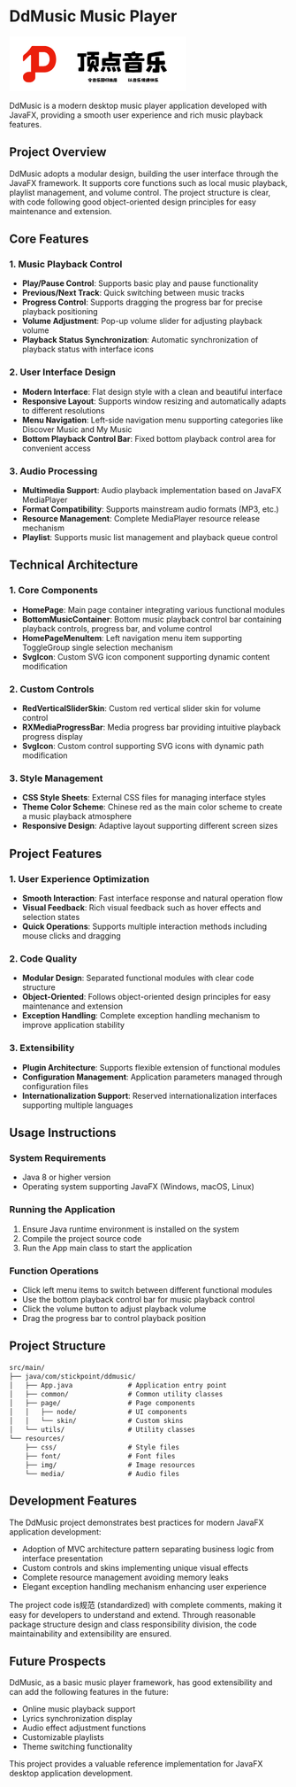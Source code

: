 # DdMusic Music Player

![headerPic.png](doc/headerPic.png)

DdMusic is a modern desktop music player application developed with JavaFX, providing a smooth user experience and rich music playback features.

## Project Overview

DdMusic adopts a modular design, building the user interface through the JavaFX framework. It supports core functions such as local music playback, playlist management, and volume control. The project structure is clear, with code following good object-oriented design principles for easy maintenance and extension.

## Core Features

### 1. Music Playback Control
- **Play/Pause Control**: Supports basic play and pause functionality
- **Previous/Next Track**: Quick switching between music tracks
- **Progress Control**: Supports dragging the progress bar for precise playback positioning
- **Volume Adjustment**: Pop-up volume slider for adjusting playback volume
- **Playback Status Synchronization**: Automatic synchronization of playback status with interface icons

### 2. User Interface Design
- **Modern Interface**: Flat design style with a clean and beautiful interface
- **Responsive Layout**: Supports window resizing and automatically adapts to different resolutions
- **Menu Navigation**: Left-side navigation menu supporting categories like Discover Music and My Music
- **Bottom Playback Control Bar**: Fixed bottom playback control area for convenient access

### 3. Audio Processing
- **Multimedia Support**: Audio playback implementation based on JavaFX MediaPlayer
- **Format Compatibility**: Supports mainstream audio formats (MP3, etc.)
- **Resource Management**: Complete MediaPlayer resource release mechanism
- **Playlist**: Supports music list management and playback queue control

## Technical Architecture

### 1. Core Components
- **HomePage**: Main page container integrating various functional modules
- **BottomMusicContainer**: Bottom music playback control bar containing playback controls, progress bar, and volume control
- **HomePageMenuItem**: Left navigation menu item supporting ToggleGroup single selection mechanism
- **SvgIcon**: Custom SVG icon component supporting dynamic content modification

### 2. Custom Controls
- **RedVerticalSliderSkin**: Custom red vertical slider skin for volume control
- **RXMediaProgressBar**: Media progress bar providing intuitive playback progress display
- **SvgIcon**: Custom control supporting SVG icons with dynamic path modification

### 3. Style Management
- **CSS Style Sheets**: External CSS files for managing interface styles
- **Theme Color Scheme**: Chinese red as the main color scheme to create a music playback atmosphere
- **Responsive Design**: Adaptive layout supporting different screen sizes

## Project Features

### 1. User Experience Optimization
- **Smooth Interaction**: Fast interface response and natural operation flow
- **Visual Feedback**: Rich visual feedback such as hover effects and selection states
- **Quick Operations**: Supports multiple interaction methods including mouse clicks and dragging

### 2. Code Quality
- **Modular Design**: Separated functional modules with clear code structure
- **Object-Oriented**: Follows object-oriented design principles for easy maintenance and extension
- **Exception Handling**: Complete exception handling mechanism to improve application stability

### 3. Extensibility
- **Plugin Architecture**: Supports flexible extension of functional modules
- **Configuration Management**: Application parameters managed through configuration files
- **Internationalization Support**: Reserved internationalization interfaces supporting multiple languages

## Usage Instructions

### System Requirements
- Java 8 or higher version
- Operating system supporting JavaFX (Windows, macOS, Linux)

### Running the Application
1. Ensure Java runtime environment is installed on the system
2. Compile the project source code
3. Run the App main class to start the application

### Function Operations
- Click left menu items to switch between different functional modules
- Use the bottom playback control bar for music playback control
- Click the volume button to adjust playback volume
- Drag the progress bar to control playback position

## Project Structure

```
src/main/
├── java/com/stickpoint/ddmusic/
│   ├── App.java              # Application entry point
│   ├── common/               # Common utility classes
│   ├── page/                 # Page components
│   │   ├── node/             # UI components
│   │   └── skin/             # Custom skins
│   └── utils/                # Utility classes
└── resources/
    ├── css/                  # Style files
    ├── font/                 # Font files
    ├── img/                  # Image resources
    └── media/                # Audio files
```


## Development Features

The DdMusic project demonstrates best practices for modern JavaFX application development:
- Adoption of MVC architecture pattern separating business logic from interface presentation
- Custom controls and skins implementing unique visual effects
- Complete resource management avoiding memory leaks
- Elegant exception handling mechanism enhancing user experience

The project code is规范 (standardized) with complete comments, making it easy for developers to understand and extend. Through reasonable package structure design and class responsibility division, the code maintainability and extensibility are ensured.

## Future Prospects

DdMusic, as a basic music player framework, has good extensibility and can add the following features in the future:
- Online music playback support
- Lyrics synchronization display
- Audio effect adjustment functions
- Customizable playlists
- Theme switching functionality

This project provides a valuable reference implementation for JavaFX desktop application development.